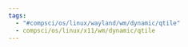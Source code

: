 ```yaml
---
tags:
  - "#compsci/os/linux/wayland/wm/dynamic/qtile"
  - compsci/os/linux/x11/wm/dynamic/qtile
---
```

